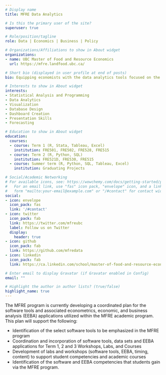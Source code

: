 ```yaml
---
# Display name
title: MFRE Data Analytics

# Is this the primary user of the site?
superuser: true

# Role/position/tagline
role: Data | Economics | Business | Policy 

# Organizations/Affiliations to show in About widget
organizations:
- name: UBC Master of Food and Resource Economics
  url: https://mfre.landfood.ubc.ca/

# Short bio (displayed in user profile at end of posts)
bio: Equipping economists with the data analytics tools focused on the FRE sector 

# Interests to show in About widget
interests:
- Statistical Analysis and Programming
- Data Analytics
- Visualization
- Database Design
- Dashboard Creation
- Presentation Skills
- Forecasting

# Education to show in About widget
education:
  courses:
  - course: Term 1 (R, Stata, Tableau, Excel)
    institution: FRE501, FRE502, FRE528, FRE515
  - course: Term 2 (R, Python, SQL)
    institution: FRE521D, FRE530, FRE515
  - course: Summer term (R, Python, SQL, Tableau, Excel)
    institution: Graduating Projects

# Social/Academic Networking
# For available icons, see: https://wowchemy.com/docs/getting-started/page-builder/#icons
#   For an email link, use "fas" icon pack, "envelope" icon, and a link in the
#   form "mailto:your-email@example.com" or "/#contact" for contact widget.
social:
- icon: envelope
  icon_pack: fas
  link: '/#contact'
- icon: twitter
  icon_pack: fab
  link: https://twitter.com/mfreubc
  label: Follow us on Twitter
  display:
    header: true
- icon: github
  icon_pack: fab
  link: https://github.com/mfredata
- icon: linkedin
  icon_pack: fab
  link: https://ca.linkedin.com/school/master-of-food-and-resource-economics/

# Enter email to display Gravatar (if Gravatar enabled in Config)
email: ""

# Highlight the author in author lists? (true/false)
highlight_name: true
---
```


The MFRE program is currently developing a coordinated plan for the software tools and associated econometrics, economic, and business analysis (EEBA) applications utilized within the MFRE academic program. This plan will support the following:

  - Identification of the select software tools to be emphasized in the MFRE program
  - Coordination and incorporation of software tools, data sets and EEBA applications for Term 1, 2 and 3 Workshops, Labs, and Courses
  - Development of labs and workshops (software tools, EEBA, timing, content) to support student competencies and academic courses
  - Identification of the software and EEBA competencies that students gain via the MFRE program.

